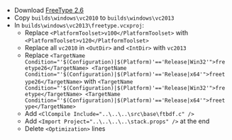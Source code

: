  * Download [FreeType 2.6](http://download.savannah.gnu.org/releases/freetype/freetype-2.6.tar.bz2)
 * Copy `builds\windows\vc2010` to `builds\windows\vc2013`
 * In `builds\windows\vc2013\freetype.vcxproj`:
	* Replace `<PlatformToolset>v100</PlatformToolset>` with `<PlatformToolset>v120</PlatformToolset>`
	* Replace all `vc2010` in `<OutDir>` and `<IntDir>` with `vc2013`
	* Replace
`
    <TargetName Condition="'$(Configuration)|$(Platform)'=='Release|Win32'">freetype26</TargetName>
    <TargetName Condition="'$(Configuration)|$(Platform)'=='Release|x64'">freetype26</TargetName>
` with
`
    <TargetName Condition="'$(Configuration)|$(Platform)'=='Release|Win32'">freetype</TargetName>
    <TargetName Condition="'$(Configuration)|$(Platform)'=='Release|x64'">freetype</TargetName>
`
	* Add `<ClCompile Include="..\..\..\src\base\ftbdf.c" />`
	* Add `<Import Project="..\..\..\..\stack.props" />` at the end
	* Delete `<Optimization>` lines

